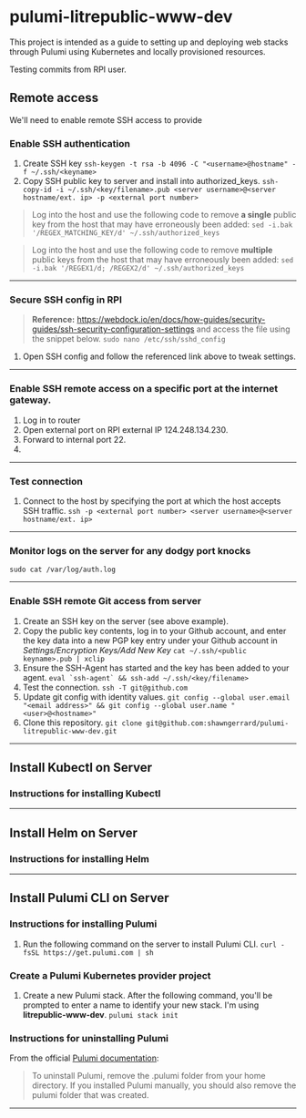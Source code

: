 # pulumi-litrepublic-www-dev
This project is intended as a guide to setting up and deploying web stacks through Pulumi using Kubernetes and locally provisioned resources.

Testing commits from RPI user.

## Remote access
We'll need to enable remote SSH access to provide 

### Enable SSH authentication 
1. Create SSH key
    ```ssh-keygen -t rsa -b 4096 -C "<username>@hostname" -f ~/.ssh/<keyname>```
2. Copy SSH public key to server and install into authorized_keys.
    ```ssh-copy-id -i ~/.ssh/<key/filename>.pub <server username>@<server hostname/ext. ip> -p <external port number>```
> Log into the host and use the following code to remove **a single** public key from the host that may have erroneously been added:
    ```sed -i.bak '/REGEX_MATCHING_KEY/d' ~/.ssh/authorized_keys```

> Log into the host and use the following code to remove **multiple** public keys from the host that may have erroneously been added:
    ```sed -i.bak '/REGEX1/d; /REGEX2/d' ~/.ssh/authorized_keys```

<hr />

### Secure SSH config in RPI
> **Reference:** https://webdock.io/en/docs/how-guides/security-guides/ssh-security-configuration-settings and access the file using the snippet below.
```sudo nano /etc/ssh/sshd_config```

1. Open SSH config and follow the referenced link above to tweak settings.

<hr />

### Enable SSH remote access on a specific port at the internet gateway.
1. Log in to router
2. Open external port <PORT NUMBER> on RPI external IP 124.248.134.230.
3. Forward to internal port 22.
4. 

<hr />

### Test connection
1. Connect to the host by specifying the port at which the host accepts SSH traffic.
```ssh -p <external port number> <server username>@<server hostname/ext. ip>```

<hr />

### Monitor logs on the server for any dodgy port knocks
```sudo cat /var/log/auth.log```

<hr />

### Enable SSH remote Git access from server

1. Create an SSH key on the server (see above example).
2. Copy the public key contents, log in to your Github account, and enter the key data into a new PGP key entry under your Github account in _Settings/Encryption Keys/Add New Key_
```cat ~/.ssh/<public keyname>.pub | xclip```
3. Ensure the SSH-Agent has started and the key has been added to your agent.
```eval `ssh-agent` && ssh-add ~/.ssh/<key/filename>```
3. Test the connection.
```ssh -T git@github.com```
4. Update git config with identity values.
```git config --global user.email "<email address>" && git config --global user.name "<user>@<hostname>"```
5. Clone this repository.
```git clone git@github.com:shawngerrard/pulumi-litrepublic-www-dev.git```

<hr />


## Install Kubectl on Server


### Instructions for installing Kubectl

<hr />


## Install Helm on Server


### Instructions for installing Helm

<hr />


## Install Pulumi CLI on Server


### Instructions for installing Pulumi
1. Run the following command on the server to install Pulumi CLI.
```curl -fsSL https://get.pulumi.com | sh```

### Create a Pulumi Kubernetes provider project

1. Create a new Pulumi stack. After the following command, you'll be prompted to enter a name to identify your new stack. I'm using **litrepublic-www-dev**.
```pulumi stack init```



### Instructions for uninstalling Pulumi
From the official [Pulumi documentation](https://www.pulumi.com/docs/get-started/install/):

> To uninstall Pulumi, remove the .pulumi folder from your home directory. If you installed Pulumi manually, you should also remove the pulumi folder that was created.

<hr />
